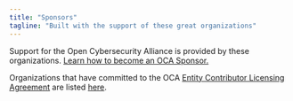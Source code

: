 ```yaml
---
title: "Sponsors"
tagline: "Built with the support of these great organizations"
---
```


Support for the Open Cybersecurity Alliance is provided by these organizations. [Learn how to become an OCA Sponsor.](mailto:communications@oasis-open.org)  

Organizations that have committed to the OCA [Entity Contributor Licensing Agreement](https://www.oasis-open.org/resources/projects/cla/projects-entity-cla) are listed [here](https://www.oasis-open.org/resources/projects/cla/projects-view-entity-cla). 
